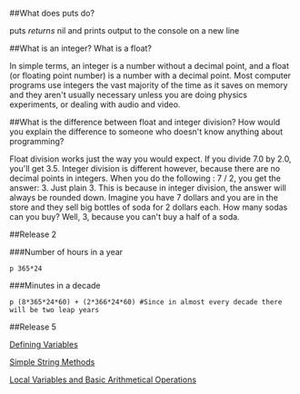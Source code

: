 ##What does puts do?

puts _returns_ nil and prints output to the console on a new line

##What is an integer? What is a float?

In simple terms, an integer is a number without a decimal point, and a float (or floating point number) is a number with a decimal point.  Most computer programs use integers the vast majority of the time as it saves on memory and they aren't usually necessary unless you are doing physics experiments, or dealing with audio and video. 


##What is the difference between float and integer division? How would you explain the difference to someone who doesn't know anything about programming?

Float division works just the way you would expect.  If you divide 7.0 by 2.0, you'll get 3.5. Integer division is different however, because there are no decimal points in integers.  When you do the following : 7 / 2, you get the answer: 3.  Just plain 3.  This is because in integer division, the answer will always be rounded down.  Imagine you have 7 dollars and you are in the store and they sell big bottles of soda for 2 dollars each.  How many sodas can you buy?  Well, 3, because you can't buy a half of a soda.

##Release 2

###Number of hours in a year

```
p 365*24
```

###Minutes in a decade

```
p (8*365*24*60) + (2*366*24*60) #Since in almost every decade there will be two leap years
```

##Release 5

[Defining Variables](https://github.com/SilverFox70/phase-0/blob/master/week-4/defining-variables.rb) 

[Simple String Methods](https://github.com/SilverFox70/phase-0/blob/master/week-4/simple-string.rb)

[Local Variables and Basic Arithmetical Operations](https://github.com/SilverFox70/phase-0/blob/master/week-4/basic-math.rb)
